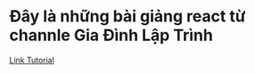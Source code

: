 # Đây là những bài giảng react từ channle Gia Đình Lập Trình

[Link Tutorial](https://bom.so/58r3FJ)
